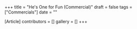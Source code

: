 +++
title = "He's One for Fun (Commercial)"
draft = false
tags = ["Commercials"]
date = ""

[Article]
contributors = []
gallery = []
+++